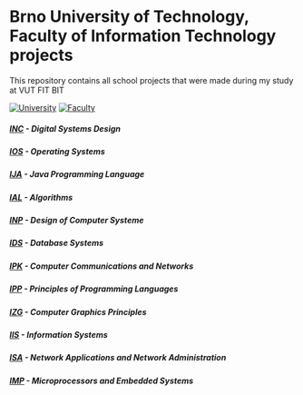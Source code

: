 # Brno University of Technology, Faculty of Information Technology projects
This repository contains all school projects that were made during my study at VUT FIT BIT

[![University](https://img.shields.io/badge/University-Brno%20University%20of%20Technology-red.svg)](https://www.vutbr.cz/en/)
[![Faculty](https://img.shields.io/badge/Faculty-Faculty%20of%20Information%20Technology-blue.svg)](http://www.fit.vutbr.cz/.en)


##### [INC](/INC) - Digital Systems Design
##### [IOS](/IOS) - Operating Systems
##### [IJA](/IJA) - Java Programming Language
##### [IAL](/IAL) - Algorithms
##### [INP](/INP) - Design of Computer Systeme
##### [IDS](/IDS) - Database Systems
##### [IPK](/IPK) - Computer Communications and Networks
##### [IPP](/IPP) - Principles of Programming Languages
##### [IZG](/IZG) - Computer Graphics Principles
##### [IIS](/IIS) - Information Systems
##### [ISA](/ISA) - Network Applications and Network Administration
##### [IMP](/IMP) - Microprocessors and Embedded Systems
